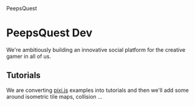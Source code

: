 <div id="text-logo">PeepsQuest</div>


# PeepsQuest Dev

We're ambitiously building an innovative social platform for the creative gamer
in all of us.

## Tutorials

We are converting [pixi.js](https://github.com/GoodBoyDigital/pixi.js) examples into tutorials and then we'll add
some around isometric tile maps, collision ...
